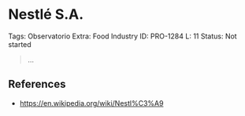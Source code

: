 # Nestlé S.A.

Tags: Observatorio
Extra: Food Industry
ID: PRO-1284
L: 11
Status: Not started

> …
> 

## References

- https://en.wikipedia.org/wiki/Nestl%C3%A9